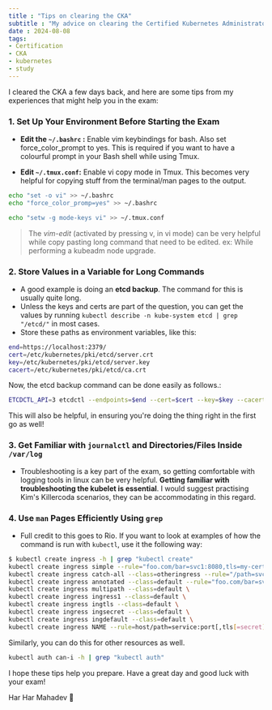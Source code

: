 ```yaml
---
title : "Tips on clearing the CKA"
subtitle : "My advice on clearing the Certified Kubernetes Administrator Exam."
date : 2024-08-08
tags:
- Certification
- CKA
- kubernetes
- study
---
```


I cleared the CKA a few days back, and here are some tips from my experiences that might help you in the exam:

### 1. Set Up Your Environment Before Starting the Exam

- **Edit the `~/.bashrc` :**  Enable vim keybindings for bash. Also set force_color_prompt to yes. This is required if you want to have a colourful prompt in your Bash shell while using Tmux.

- **Edit `~/.tmux.conf`:** Enable vi copy mode in Tmux. This becomes very helpful for copying stuff from the terminal/man pages to the output.


```bash
echo "set -o vi" >> ~/.bashrc
echo "force_color_promp=yes" >> ~/.bashrc

echo "setw -g mode-keys vi" >> ~/.tmux.conf
```

> The *vim-edit* (activated by pressing v, in vi mode) can be very helpful while copy pasting long command that need to be edited. ex: While performing a kubeadm node upgrade.


### 2. Store Values in a Variable for Long Commands

- A good example is doing an **etcd backup**. The command for this is usually quite long. 
- Unless the keys and certs are part of the question, you can get the values by running `kubectl describe -n kube-system etcd | grep "/etcd/"` in most cases.
- Store these paths as environment variables, like this:

```bash
end=https://localhost:2379/
cert=/etc/kubernetes/pki/etcd/server.crt
key=/etc/kubernetes/pki/etcd/server.key
cacert=/etc/kubernetes/pki/etcd/ca.crt
```

  Now, the etcd backup command can be done easily as follows.:

```bash
ETCDCTL_API=3 etcdctl --endpoints=$end --cert=$cert --key=$key --cacert=$cacert snapshot save /path/save.db
```

This will also be helpful, in ensuring you're doing the thing right in the first go as well!
### 3. Get Familiar with `journalctl` and Directories/Files Inside `/var/log`

- Troubleshooting is a key part of the exam, so getting comfortable with logging tools in linux can be very helpful. **Getting familiar with troubleshooting the kubelet is essential**. I would suggest practising Kim's Killercoda scenarios, they can be accommodating in this regard.

### 4. Use `man` Pages Efficiently Using `grep`

- Full credit to this goes to  Rio. If you want to look at examples of how the command is run with `kubectl`, use it the following way:

```bash
$ kubectl create ingress -h | grep "kubectl create"
kubectl create ingress simple --rule="foo.com/bar=svc1:8080,tls=my-cert"
kubectl create ingress catch-all --class=otheringress --rule="/path=svc:port"
kubectl create ingress annotated --class=default --rule="foo.com/bar=svc:port" \
kubectl create ingress multipath --class=default \
kubectl create ingress ingress1 --class=default \
kubectl create ingress ingtls --class=default \
kubectl create ingress ingsecret --class=default \
kubectl create ingress ingdefault --class=default \
kubectl create ingress NAME --rule=host/path=service:port[,tls[=secret]] [options]

```

  Similarly, you can do this for other resources as well.

```bash
kubectl auth can-i -h | grep "kubectl auth"
```


I hope these tips help you prepare. Have a great day and good luck with your exam!

Har Har Mahadev 🙏


